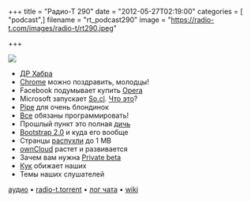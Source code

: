 +++
title = "Радио-Т 290"
date = "2012-05-27T02:19:00"
categories = [ "podcast",]
filename = "rt_podcast290"
image = "https://radio-t.com/images/radio-t/rt290.jpeg"

+++

![](https://radio-t.com/images/radio-t/rt290.jpeg)

- [ДР Хабра](http://habrahabr.ru/post/144586/)
- [Chrome](http://mashable.com/2012/05/21/chrome-is-tops/) можно поздравить, молодцы!
- Facebook подумывает купить [Opera](http://www.theverge.com/2012/5/25/3043427/facebook-wants-to-buy-opera-rumor)
- Microsoft запускает [So.cl](http://so.cl/). [Что это](http://news.cnet.com/8301-1023_3-57437881-93/microsoft-quietly-launches-so.cl-social-network/)?
- [Pipe](http://www.businessinsider.com/pipe-makes-file-sharing-simple-2012-5) для очень блондинок
- [Все](http://www.edutopia.org/literacy-computer-programming) обязаны программировать!
- Прошлый пункт это полная [дичь](http://www.codinghorror.com/blog/2012/05/please-dont-learn-to-code.html)
- [Bootstrap 2.0](https://dev.twitter.com/blog/say-hello-to-bootstrap-2) и куда его вообще
- Странцы [распухли](http://www.webperformancetoday.com/2012/05/24/average-web-page-size-1-mb/) до 1 MB
- [ownCloud](http://www.readwriteweb.com/cloud/2012/05/owncloud-growing-into-its-own-with-versioning-apis-and-collaboration.php) растет и развивается
- Зачем вам нужна [Private beta](http://andrewdumont.me/an-argument-for-private-beta)
- [Кук](http://tech.fortune.cnn.com/2012/05/24/apple-tim-cook-ceo/) обижает наших
- Темы наших слушателей

[аудио](http://cdn.radio-t.com/rt_podcast290.mp3) • [radio-t.torrent](http://cdn.radio-t.com/torrents/rt_podcast290.mp3.torrent) • [лог чата](http://chat.radio-t.com/logs/radio-t-290.html) • [wiki](http://wiki.radio-t.com/%D0%92%D1%8B%D0%BF%D1%83%D1%81%D0%BA_290)<audio src="http://cdn.radio-t.com/rt_podcast290.mp3" preload="none"></audio>
